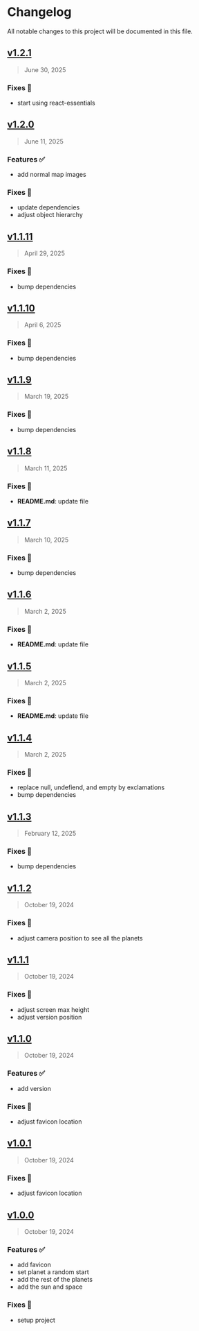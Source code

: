 # Changelog

All notable changes to this project will be documented in this file.

## [v1.2.1](https://github.com/agusmgarcia/next-solar-system/tree/v1.2.1)

> June 30, 2025

### Fixes 🎯

- start using react-essentials

## [v1.2.0](https://github.com/agusmgarcia/next-solar-system/tree/v1.2.0)

> June 11, 2025

### Features ✅

- add normal map images

### Fixes 🎯

- update dependencies
- adjust object hierarchy

## [v1.1.11](https://github.com/agusmgarcia/next-solar-system/tree/v1.1.11)

> April 29, 2025

### Fixes 🎯

- bump dependencies

## [v1.1.10](https://github.com/agusmgarcia/next-solar-system/tree/v1.1.10)

> April 6, 2025

### Fixes 🎯

- bump dependencies

## [v1.1.9](https://github.com/agusmgarcia/next-solar-system/tree/v1.1.9)

> March 19, 2025

### Fixes 🎯

- bump dependencies

## [v1.1.8](https://github.com/agusmgarcia/next-solar-system/tree/v1.1.8)

> March 11, 2025

### Fixes 🎯

- **README.md**: update file

## [v1.1.7](https://github.com/agusmgarcia/next-solar-system/tree/v1.1.7)

> March 10, 2025

### Fixes 🎯

- bump dependencies

## [v1.1.6](https://github.com/agusmgarcia/next-solar-system/tree/v1.1.6)

> March 2, 2025

### Fixes 🎯

- **README.md**: update file

## [v1.1.5](https://github.com/agusmgarcia/next-solar-system/tree/v1.1.5)

> March 2, 2025

### Fixes 🎯

- **README.md**: update file

## [v1.1.4](https://github.com/agusmgarcia/next-solar-system/tree/v1.1.4)

> March 2, 2025

### Fixes 🎯

- replace null, undefiend, and empty by exclamations
- bump dependencies

## [v1.1.3](https://github.com/agusmgarcia/next-solar-system/tree/v1.1.3)

> February 12, 2025

### Fixes 🎯

- bump dependencies

## [v1.1.2](https://github.com/agusmgarcia/next-solar-system/tree/v1.1.2)

> October 19, 2024

### Fixes 🎯

- adjust camera position to see all the planets

## [v1.1.1](https://github.com/agusmgarcia/next-solar-system/tree/v1.1.1)

> October 19, 2024

### Fixes 🎯

- adjust screen max height
- adjust version position

## [v1.1.0](https://github.com/agusmgarcia/next-solar-system/tree/v1.1.0)

> October 19, 2024

### Features ✅

- add version

### Fixes 🎯

- adjust favicon location

## [v1.0.1](https://github.com/agusmgarcia/next-solar-system/tree/v1.0.1)

> October 19, 2024

### Fixes 🎯

- adjust favicon location

## [v1.0.0](https://github.com/agusmgarcia/next-solar-system/tree/v1.0.0)

> October 19, 2024

### Features ✅

- add favicon
- set planet a random start
- add the rest of the planets
- add the sun and space

### Fixes 🎯

- setup project
